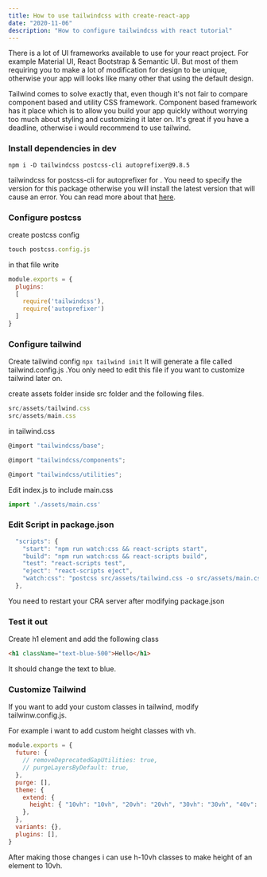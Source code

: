 ```yaml
---
title: How to use tailwindcss with create-react-app
date: "2020-11-06"
description: "How to configure tailwindcss with react tutorial"
---
```


There is a lot of UI frameworks available to use for your react project. For example Material UI, React Bootstrap & Semantic UI. But most of them requiring you to make a lot of modification for design to be unique, otherwise your app will looks like many other that using the default design.

Tailwind comes to solve exactly that, even though it's not fair to compare component based and utility CSS framework. Component based framework has it place which is to allow you build your app quickly without worrying too much about styling and customizing it later on. It's great if you have a deadline, otherwise i would recommend to use tailwind.

### Install dependencies in dev

```es6
npm i -D tailwindcss postcss-cli autoprefixer@9.8.5
```

tailwindcss for
postcss-cli for
autoprefixer for . You need to specify the version for this package otherwise you will install the latest version that will cause an error. You can read more about that [here](https://stackoverflow.com/questions/64057023/error-postcss-plugin-autoprefixer-requires-postcss-8-update-postcss-or-downgra).

### Configure postcss

create postcss config
```javascript
touch postcss.config.js
````

in that file write

```javascript
module.exports = {
  plugins:
  [
    require('tailwindcss'),
    require('autoprefixer')
  ]
}
```
### Configure tailwind

Create tailwind config
`npx tailwind init`
It will generate a file called tailwind.config.js .You only need to edit this file if you want to customize tailwind later on.

create assets folder inside src folder
and the following files.

```javascript
src/assets/tailwind.css
src/assets/main.css
```
in tailwind.css

```javascript
@import "tailwindcss/base";

@import "tailwindcss/components";

@import "tailwindcss/utilities";
```
Edit index.js to include main.css

```javascript
import './assets/main.css'
```

### Edit Script in package.json

```javascript
  "scripts": {
    "start": "npm run watch:css && react-scripts start",
    "build": "npm run watch:css && react-scripts build",
    "test": "react-scripts test",
    "eject": "react-scripts eject",
    "watch:css": "postcss src/assets/tailwind.css -o src/assets/main.css"
  },
```

You need to restart your CRA server after modifying package.json

### Test it out

Create h1 element and add the following class

```html
<h1 className="text-blue-500">Hello</h1>
```

It should change the text to blue.

### Customize Tailwind

If you want to add your custom classes in tailwind, modify tailwinw.config.js.

For example i want to add custom height classes with vh.

```javascript
module.exports = {
  future: {
    // removeDeprecatedGapUtilities: true,
    // purgeLayersByDefault: true,
  },
  purge: [],
  theme: {
    extend: {
      height: { "10vh": "10vh", "20vh": "20vh", "30vh": "30vh", "40v": "40vh", "50vh": "50vh", "60vh": "60vh", "70vh": "70vh", "80vh": "80vh", "90vh": "90vh", "100vh": "100vh"}
    },
  },
  variants: {},
  plugins: [],
}
```

After making those changes i can use h-10vh classes to make height of an element to 10vh.
